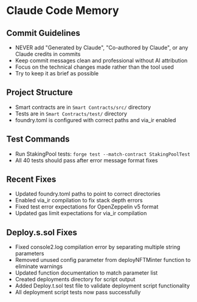 # Claude Code Memory

## Commit Guidelines
- NEVER add "Generated by Claude", "Co-authored by Claude", or any Claude credits in commits
- Keep commit messages clean and professional without AI attribution
- Focus on the technical changes made rather than the tool used
- Try to keep it as brief as possible

## Project Structure
- Smart contracts are in `Smart Contracts/src/` directory
- Tests are in `Smart Contracts/test/` directory  
- foundry.toml is configured with correct paths and via_ir enabled

## Test Commands
- Run StakingPool tests: `forge test --match-contract StakingPoolTest`
- All 40 tests should pass after error message format fixes

## Recent Fixes
- Updated foundry.toml paths to point to correct directories
- Enabled via_ir compilation to fix stack depth errors
- Fixed test error expectations for OpenZeppelin v5 format
- Updated gas limit expectations for via_ir compilation

## Deploy.s.sol Fixes
- Fixed console2.log compilation error by separating multiple string parameters
- Removed unused config parameter from deployNFTMinter function to eliminate warnings
- Updated function documentation to match parameter list
- Created deployments directory for script output
- Added Deploy.t.sol test file to validate deployment script functionality
- All deployment script tests now pass successfully